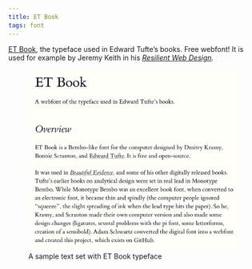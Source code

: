```yaml
---
title: ET Book
tags: font
---
```

[ET Book](https://edwardtufte.github.io/et-book/), the typeface used in Edward Tufte’s books. Free webfont! It is used for example by Jeremy Keith in his *[Resilient Web Design](https://resilientwebdesign.com).*

<figure>
<img src="/img/fonts/et-book.jpg" class="br" alt="A sample text set with ET Book typeface">
<figcaption>A sample text set with ET Book typeface</figcaption>
</figure>

